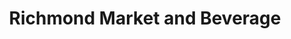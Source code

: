 ---
title: "Richmond Market and Beverage"
url: /richmond/richmond-market-and-beverage/
shop: supermarket
---